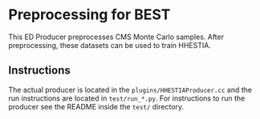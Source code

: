 # Preprocessing for BEST

This ED Producer preprocesses CMS Monte Carlo samples. After preprocessing, these datasets 
can be used to train HHESTIA.

## Instructions

The actual producer is located in the ``plugins/HHESTIAProducer.cc`` and
the run instructions are located in ``test/run_*.py``. For instructions to run the producer
see the README inside the ``test/`` directory.


